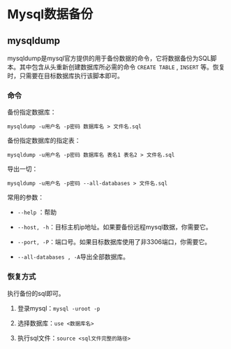 # Mysql数据备份

## mysqldump

mysqldump是mysql官方提供的用于备份数据的命令，它将数据备份为SQL脚本。其中包含从头重新创建数据库所必需的命令 `CREATE TABLE` , `INSERT` 等。恢复时，只需要在目标数据库执行该脚本即可。

### 命令

备份指定数据库：

```shell
mysqldump -u用户名 -p密码 数据库名 > 文件名.sql
```

备份指定数据库的指定表：

```shell
mysqldump -u用户名 -p密码 数据库名 表名1 表名2 > 文件名.sql
```

导出一切：

```shell
mysqldump -u用户名 -p密码 --all-databases > 文件名.sql
```

常用的参数：

- `--help` ：帮助

- `--host, -h`：目标主机ip地址。如果要备份远程mysql数据，你需要它。

- `--port, -P`：端口号。如果目标数据库使用了非3306端口，你需要它。

- `--all-databases , -A`导出全部数据库。

### 恢复方式

执行备份的sql即可。

1. 登录mysql：`mysql -uroot -p`

2. 选择数据库：`use <数据库名>`

3. 执行sql文件：`source <sql文件完整的路径>` 
